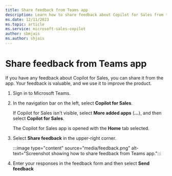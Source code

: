 ```yaml
---
title: Share feedback from Teams app
description: Learn how to share feedback about Copilot for Sales from the Teams app.
ms.date: 12/11/2023
ms.topic: article
ms.service: microsoft-sales-copilot
author: sbmjais
ms.author: shjais
---
```


# Share feedback from Teams app

If you have any feedback about Copilot for Sales, you can share it from the app. Your feedback is valuable, and we use it to improve the product.

1. Sign in to Microsoft Teams.

1. In the navigation bar on the left, select **Copilot for Sales**.

    If Copilot for Sales isn't visible, select **More added apps** (**...**), and then select **Copilot for Sales**.

    The Copilot for Sales app is opened with the **Home** tab selected.

1. Select **Share feedback** in the upper-right corner.

   :::image type="content" source="media/feedback.png" alt-text="Screenshot showing how to share feedback from Teams app.":::

1. Enter your responses in the feedback form and then select **Send feedback**
